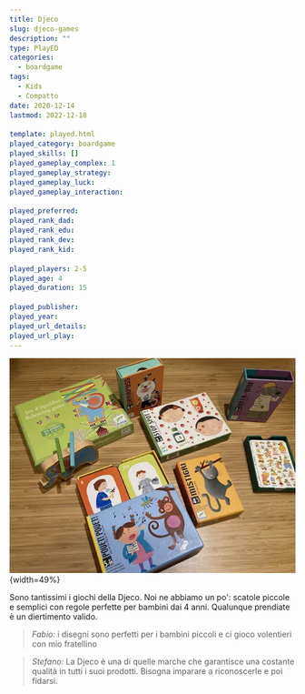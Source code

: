 ```yaml
---
title: Djeco
slug: djeco-games
description: ""
type: PlayED
categories:
  - boardgame
tags:
  - Kids
  - Compatto
date: 2020-12-14
lastmod: 2022-12-18

template: played.html
played_category: boardgame
played_skills: []
played_gameplay_complex: 1
played_gameplay_strategy:
played_gameplay_luck:
played_gameplay_interaction:

played_preferred:
played_rank_dad: 
played_rank_edu: 
played_rank_dev: 
played_rank_kid: 

played_players: 2-5
played_age: 4
played_duration: 15

played_publisher: 
played_year: 
played_url_details: 
played_url_play: 
---
```


![](img/djeco.webp){width=49%}

Sono tantissimi i giochi della Djeco. Noi ne abbiamo un po': scatole piccole e semplici con regole perfette per bambini dai 4 anni. Qualunque prendiate è un diertimento valido.

> *Fabio:*
> i disegni sono perfetti per i bambini piccoli e ci gioco volentieri con mio fratellino

> *Stefano:*
> La Djeco è una di quelle marche che garantisce una costante qualità in tutti i suoi prodotti. Bisogna imparare a riconoscerle e poi fidarsi.


